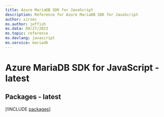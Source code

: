 ```yaml
---
title: Azure MariaDB SDK for JavaScript
description: Reference for Azure MariaDB SDK for JavaScript
author: xirzec
ms.author: jeffish
ms.data: 09/27/2023
ms.topic: reference
ms.devlang: javascript
ms.service: mariadb
---
```

# Azure MariaDB SDK for JavaScript - latest
## Packages - latest
[!INCLUDE [packages](mariadb-index.md)]